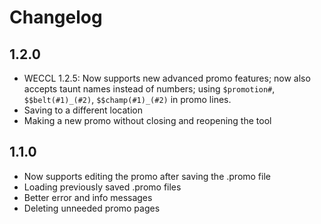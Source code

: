 # Changelog
## 1.2.0
- WECCL 1.2.5: Now supports new advanced promo features; now also accepts taunt names instead of numbers; using `$promotion#`, `$$belt(#1)_(#2)`, `$$champ(#1)_(#2)` in promo lines.
- Saving to a different location
- Making a new promo without closing and reopening the tool
## 1.1.0
- Now supports editing the promo after saving the .promo file
- Loading previously saved .promo files
- Better error and info messages
- Deleting unneeded promo pages